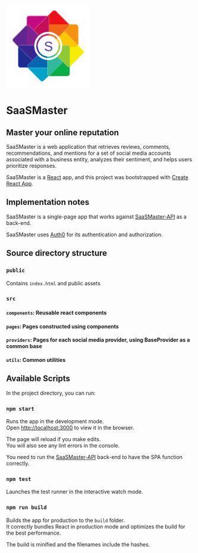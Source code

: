 ![SaaSMaster](public/SaaSMaster-logo-220.png)
# SaaSMaster 
## Master your online reputation

SaaSMaster is a web application that retrieves reviews, comments, recommendations, and mentions for a set of social media accounts associated with a business entity, analyzes their sentiment, and helps users prioritize responses.

SaaSMaster is a [React](https://reactjs.org) app, and this project was bootstrapped with [Create React App](https://github.com/facebook/create-react-app).

## Implementation notes

SaaSMaster is a single-page app that works against [SaaSMaster-API](https://github.com/ogazitt/saasmaster-api) as a back-end.  

SaaSMaster uses [Auth0](https://auth0.com) for its authentication and authorization.

## Source directory structure

### `public`
Contains `index.html` and public assets

### `src`
####   `components`: Reusable react components
####   `pages`: Pages constructed using components
####   `providers`: Pages for each social media provider, using BaseProvider as a common base
####   `utils`: Common utilities

## Available Scripts

In the project directory, you can run:

### `npm start`

Runs the app in the development mode.<br>
Open [http://localhost:3000](http://localhost:3000) to view it in the browser.

The page will reload if you make edits.<br>
You will also see any lint errors in the console.

You need to run the [SaaSMaster-API](https://github.com/ogazitt/saasmaster-api) back-end to have the SPA function correctly.

### `npm test`

Launches the test runner in the interactive watch mode.<br>

### `npm run build`

Builds the app for production to the `build` folder.<br>
It correctly bundles React in production mode and optimizes the build for the best performance.

The build is minified and the filenames include the hashes.